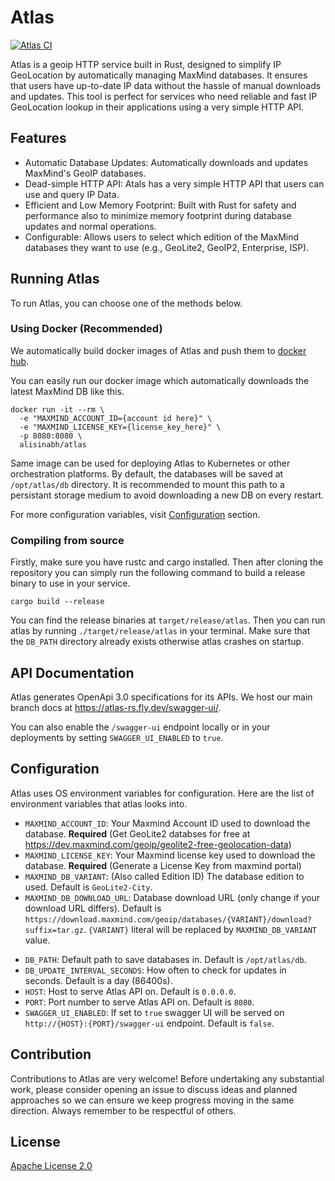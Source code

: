 # Atlas

[![Atlas CI](https://github.com/alisinabh/atlas-rs/actions/workflows/ci.yml/badge.svg)](https://github.com/alisinabh/atlas-rs)

Atlas is a geoip HTTP service built in Rust, designed to simplify IP GeoLocation by automatically
managing MaxMind databases. It ensures that users have up-to-date IP data without the hassle of
manual downloads and updates. This tool is perfect for services who need reliable and fast
IP GeoLocation lookup in their applications using a very simple HTTP API.

## Features

- Automatic Database Updates: Automatically downloads and updates MaxMind's GeoIP databases.
- Dead-simple HTTP API: Atals has a very simple HTTP API that users can use and query IP Data.
- Efficient and Low Memory Footprint: Built with Rust for safety and performance also to minimize memory footprint during database updates and normal operations.
- Configurable: Allows users to select which edition of the MaxMind databases they want to use (e.g., GeoLite2, GeoIP2, Enterprise, ISP).

## Running Atlas

To run Atlas, you can choose one of the methods below.

### Using Docker (Recommended)

We automatically build docker images of Atlas and push them to [docker hub](https://hub.docker.com/r/alisinabh/atlas).

You can easily run our docker image which automatically downloads the latest MaxMind DB like this.

```
docker run -it --rm \
  -e "MAXMIND_ACCOUNT_ID={account id here}" \
  -e "MAXMIND_LICENSE_KEY={license_key_here}" \
  -p 8080:8080 \
  alisinabh/atlas
```

Same image can be used for deploying Atlas to Kubernetes or other orchestration platforms. By default, the databases will be saved at
`/opt/atlas/db` directory. It is recommended to mount this path to a persistant storage medium to avoid downloading a new DB on every restart.

For more configuration variables, visit [Configuration](#configuration) section.

### Compiling from source

Firstly, make sure you have rustc and cargo installed. Then after cloning the repository you can
simply run the following command to build a release binary to use in your service.

```
cargo build --release
```

You can find the release binaries at `target/release/atlas`. Then you can run atlas by running
`./target/release/atlas` in your terminal. Make sure that the `DB_PATH` directory already exists
otherwise atlas crashes on startup.

## API Documentation

Atlas generates OpenApi 3.0 specifications for its APIs. We host our main branch docs at https://atlas-rs.fly.dev/swagger-ui/.

You can also enable the `/swagger-ui` endpoint locally or in your deployments by setting `SWAGGER_UI_ENABLED` to `true`.

## Configuration

Atlas uses OS environment variables for configuration. Here are the list of environment variables
that atlas looks into.

- `MAXMIND_ACCOUNT_ID`: Your Maxmind Account ID used to download the database. **Required** (Get GeoLite2 databses for free at https://dev.maxmind.com/geoip/geolite2-free-geolocation-data)
- `MAXMIND_LICENSE_KEY`: Your Maxmind license key used to download the database. **Required** (Generate a License Key from maxmind portal)
- `MAXMIND_DB_VARIANT`: (Also called Edition ID) The database edition to used. Default is `GeoLite2-City`.
- `MAXMIND_DB_DOWNLOAD_URL`: Database download URL (only change if your download URL differs). Default is `https://download.maxmind.com/geoip/databases/{VARIANT}/download?suffix=tar.gz`. `{VARIANT}` literal will be replaced by `MAXMIND_DB_VARIANT` value.

<!-- -->

- `DB_PATH`: Default path to save databases in. Default is `/opt/atlas/db`.
- `DB_UPDATE_INTERVAL_SECONDS`: How often to check for updates in seconds. Default is a day (86400s).
- `HOST`: Host to serve Atlas API on. Default is `0.0.0.0`.
- `PORT`: Port number to serve Atlas API on. Default is `8080`.
- `SWAGGER_UI_ENABLED`: If set to `true` swagger UI will be served on `http://{HOST}:{PORT}/swagger-ui` endpoint. Default is `false`.

## Contribution

Contributions to Atlas are very welcome! Before undertaking any substantial work, please consider
opening an issue to discuss ideas and planned approaches so we can ensure we keep progress moving
in the same direction. Always remember to be respectful of others.

## License

[Apache License 2.0](/LICENSE)
